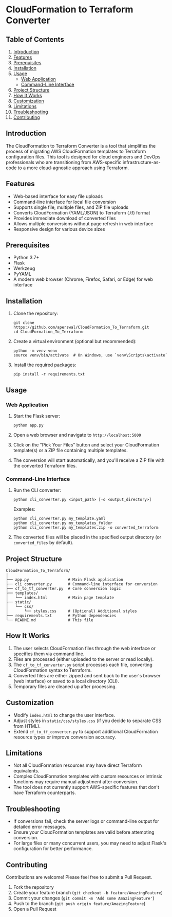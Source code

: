 # CloudFormation to Terraform Converter

## Table of Contents
1. [Introduction](#introduction)
2. [Features](#features)
3. [Prerequisites](#prerequisites)
4. [Installation](#installation)
5. [Usage](#usage)
   - [Web Application](#web-application)
   - [Command-Line Interface](#command-line-interface)
6. [Project Structure](#project-structure)
7. [How It Works](#how-it-works)
8. [Customization](#customization)
9. [Limitations](#limitations)
10. [Troubleshooting](#troubleshooting)
11. [Contributing](#contributing)

## Introduction

The CloudFormation to Terraform Converter is a tool that simplifies the process of migrating AWS CloudFormation templates to Terraform configuration files. This tool is designed for cloud engineers and DevOps professionals who are transitioning from AWS-specific infrastructure-as-code to a more cloud-agnostic approach using Terraform.

## Features

- Web-based interface for easy file uploads
- Command-line interface for local file conversion
- Supports single file, multiple files, and ZIP file uploads
- Converts CloudFormation (YAML/JSON) to Terraform (.tf) format
- Provides immediate download of converted files
- Allows multiple conversions without page refresh in web interface
- Responsive design for various device sizes

## Prerequisites

- Python 3.7+
- Flask
- Werkzeug
- PyYAML
- A modern web browser (Chrome, Firefox, Safari, or Edge) for web interface

## Installation

1. Clone the repository:
   ```
   git clone https://github.com/aperswal/CloudFormation_To_Terraform.git
   cd CloudFormation_To_Terraform
   ```

2. Create a virtual environment (optional but recommended):
   ```
   python -m venv venv
   source venv/bin/activate  # On Windows, use `venv\Scripts\activate`
   ```

3. Install the required packages:
   ```
   pip install -r requirements.txt
   ```

## Usage

### Web Application

1. Start the Flask server:
   ```
   python app.py
   ```

2. Open a web browser and navigate to `http://localhost:5000`

3. Click on the "Pick Your Files" button and select your CloudFormation template(s) or a ZIP file containing multiple templates.

4. The conversion will start automatically, and you'll receive a ZIP file with the converted Terraform files.

### Command-Line Interface

1. Run the CLI converter:
   ```
   python cli_converter.py <input_path> [-o <output_directory>]
   ```

   Examples:
   ```
   python cli_converter.py my_template.yaml
   python cli_converter.py my_templates_folder
   python cli_converter.py my_templates.zip -o converted_terraform
   ```

2. The converted files will be placed in the specified output directory (or `converted_files` by default).

## Project Structure

```
CloudFormation_To_Terraform/
│
├── app.py                 # Main Flask application
├── cli_converter.py       # Command-line interface for conversion
├── cf_to_tf_converter.py  # Core conversion logic
├── templates/
│   └── index.html         # Main page template
├── static/
│   └── css/
│       └── styles.css     # (Optional) Additional styles
├── requirements.txt       # Python dependencies
└── README.md              # This file
```

## How It Works

1. The user selects CloudFormation files through the web interface or specifies them via command line.
2. Files are processed (either uploaded to the server or read locally).
3. The `cf_to_tf_converter.py` script processes each file, converting CloudFormation syntax to Terraform.
4. Converted files are either zipped and sent back to the user's browser (web interface) or saved to a local directory (CLI).
5. Temporary files are cleaned up after processing.

## Customization

- Modify `index.html` to change the user interface.
- Adjust styles in `static/css/styles.css` (if you decide to separate CSS from HTML).
- Extend `cf_to_tf_converter.py` to support additional CloudFormation resource types or improve conversion accuracy.

## Limitations

- Not all CloudFormation resources may have direct Terraform equivalents.
- Complex CloudFormation templates with custom resources or intrinsic functions may require manual adjustment after conversion.
- The tool does not currently support AWS-specific features that don't have Terraform counterparts.

## Troubleshooting

- If conversions fail, check the server logs or command-line output for detailed error messages.
- Ensure your CloudFormation templates are valid before attempting conversion.
- For large files or many concurrent users, you may need to adjust Flask's configuration for better performance.

## Contributing

Contributions are welcome! Please feel free to submit a Pull Request.

1. Fork the repository
2. Create your feature branch (`git checkout -b feature/AmazingFeature`)
3. Commit your changes (`git commit -m 'Add some AmazingFeature'`)
4. Push to the branch (`git push origin feature/AmazingFeature`)
5. Open a Pull Request